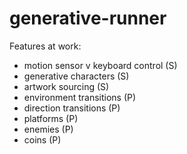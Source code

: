# generative-runner

Features at work:
* motion sensor v keyboard control (S)
* generative characters (S)
* artwork sourcing (S)
* environment transitions (P)
* direction transitions (P) 
* platforms (P)
* enemies (P)
* coins (P)
